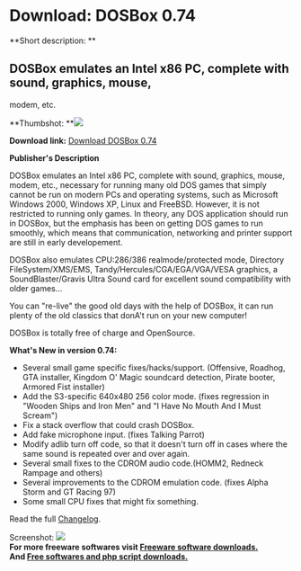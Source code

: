 # Download: DOSBox 0.74

**Short description: **

## DOSBox emulates an Intel x86 PC, complete with sound, graphics, mouse,
modem, etc.

  
**Thumbshot: **![](http://www.freewarefiles.com/screenshot/dosbox_md.jpg)   
  
**Download link:** [Download DOSBox 0.74](http://freesoftwares.boysofts.com/DOSBox_program_34452.html)  
  

**Publisher's Description**  
  

DOSBox emulates an Intel x86 PC, complete with sound, graphics, mouse, modem,
etc., necessary for running many old DOS games that simply cannot be run on
modern PCs and operating systems, such as Microsoft Windows 2000, Windows XP,
Linux and FreeBSD. However, it is not restricted to running only games. In
theory, any DOS application should run in DOSBox, but the emphasis has been on
getting DOS games to run smoothly, which means that communication, networking
and printer support are still in early developement.

DOSBox also emulates CPU:286/386 realmode/protected mode, Directory
FileSystem/XMS/EMS, Tandy/Hercules/CGA/EGA/VGA/VESA graphics, a
SoundBlaster/Gravis Ultra Sound card for excellent sound compatibility with
older games...

You can "re-live" the good old days with the help of DOSBox, it can run plenty
of the old classics that donA't run on your new computer!

DOSBox is totally free of charge and OpenSource.

**What's New in version 0.74:**

  * Several small game specific fixes/hacks/support. (Offensive, Roadhog, GTA installer, Kingdom O' Magic soundcard detection, Pirate booter, Armored Fist installer) 
  * Add the S3-specific 640x480 256 color mode. (fixes regression in "Wooden Ships and Iron Men" and "I Have No Mouth And I Must Scream") 
  * Fix a stack overflow that could crash DOSBox. 
  * Add fake microphone input. (fixes Talking Parrot) 
  * Modify adlib turn off code, so that it doesn't turn off in cases where the same sound is repeated over and over again. 
  * Several small fixes to the CDROM audio code.(HOMM2, Redneck Rampage and others) 
  * Several improvements to the CDROM emulation code. (fixes Alpha Storm and GT Racing 97) 
  * Some small CPU fixes that might fix something. 

Read the full
[Changelog](http://www.freewarefiles.com/DOSBox_changelog_34452.html).

  
  
Screenshot: ![](http://www.freewarefiles.com/screenshot/dosbox.jpg)  
**For more freeware softwares visit [Freeware software downloads.](http://freesoftwares.boysofts.com/)**   
**And [Free softwares and php script downloads.](http://www.boysofts.com/)**

